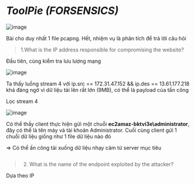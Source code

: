 # _ToolPie_ _(FORSENSICS)_

![image](https://github.com/user-attachments/assets/40e9875f-1e6b-41c3-8c6d-30b24e0c8cc3)

Bài cho duy nhất 1 file pcapng. Hết, nhiệm vụ là phân tích để trả lời câu hỏi

>1.What is the IP address responsible for compromising the website?

Đầu tiên, cùng kiểm tra lưu lượng mạng

![image](https://github.com/user-attachments/assets/9e7760fa-4816-4245-ae06-0af56755f789)

Ta thấy luồng stream 4 với ip.src == 172.31.47.152 && ip.des == 13.61.177.218 khá đáng ngờ vì dữ liệu tải lên rất lớn (9MB), có thể là payload của tấn công

Lọc stream 4

![image](https://github.com/user-attachments/assets/c70aa52f-e0d6-4cc0-9515-e3654c8df1df)

Có thể thấy client thực hiện gửi một chuỗi __ec2amaz-bktvi3e\administrator__, đây có thể là tên máy và tài khoản Administrator. Cuối cùng client gửi 1 chuỗi dữ liệu giống như 1 file dữ liệu nào đó

=> Có thể ấn công tải xuống dữ liệu nhạy cảm từ server mục tiêu

```

```

>2. What is the name of the endpoint exploited by the attacker?

Dựa theo IP 
